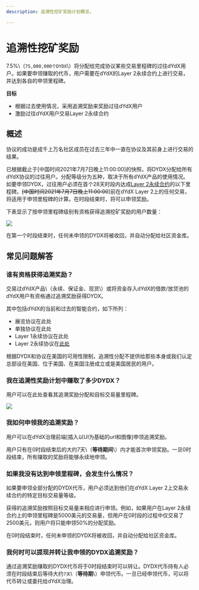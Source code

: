 ```yaml
---
description: 追溯性挖矿奖励计划概览。

---
```


# 追溯性挖矿奖励

7.5%\（`75,000,000个DYDX`\）将分配给完成协议某些交易里程碑的过往dYdX用户。如果要申领赚取的代币，用户需要在dYdX的Layer 2永续合约上进行交易，并达到各自的申领里程碑。

**目标**

* 根据过去使用情况，采用追溯奖励来奖励过往dYdX用户
* 激励过往dYdX用户交易Layer 2永续合约

## 概述

协议的成功是成千上万名社区成员在过去三年中一直在协议及其前身上进行交易的结果。

已根据截止于\[中国时间2021年7月7日晚上11:00:00\]的快照，将DYDX分配给所有dYdX协议的过往用户。分配等级分为五种，取决于所有dYdX产品的使用情况。如要申领DYDX，过往用户必须在首个28天时段内达成[Layer 2永续合约](https://trade.dydx.exchange)的以下里程碑。~~\[中国时间2021年7月7日晚上11:00:00~~\]前在dYdX Layer 2上的任何交易，将适用于申领里程碑的计算。在时段结束时，将可以申领奖励。

下表显示了按申领里程碑级别有资格获得追溯挖矿奖励的用户数量：

![](https://lh6.googleusercontent.com/iH_QWjelVjw0XNiarfQOtIDWoNXDFNesToS0W7dKnMCUM9s4cdVF4ocrO4orhtZNMEdGP7XjexAOrn-fsVpiLVaoq5NNSzS-BzhDRYcMURlJJ5klqi3VCJyPP-x5tJ-oCJpgyJ7j)

在第一个时段结束时，任何未申领的DYDX将被收回，并自动分配给社区资金库。

## **常见问题解答**

### **谁有资格获得追溯奖励？**

交易过dYdX产品\（永续、保证金、现货\）或将资金存入dYdX的借款/放贷池的dYdX用户有资格通过追溯奖励获得DYDX。

其中包括dYdX的当前和过去的智能合约，如下所列：

* 展览协议在此处
* 单独协议在此处
* Layer 1永续协议在此处
* Layer 2永续协议在[此处](https://etherscan.io/address/0xd54f502e184b6b739d7d27a6410a67dc462d69c8)

根据DYDX和协议在美国的可用性限制，追溯性分配不提供给那些本身或我们认定总部设在美国、位于美国、在美国注册成立或是美国居民的用户。

### **我在追溯性奖励计划中赚取了多少DYDX？**

用户可以在此处查看其追溯奖励分配和目标交易量里程碑。

![](https://lh5.googleusercontent.com/DiJXEw5PJe17cNPzYwIxOeiR6e0Aa6htTNuOWmJ97fS1Wp0fnMuHReDPC6K4a1UuGOiknTxedSoNs4hoyb4aSQrZlmdbVfndGQJBnUt9V81JV24PQ8JZh00WKiizDnuJ7OYJ9Czc)

### **我如何申领我的追溯奖励？**

用户可以在dYdX治理前端\[插入以UI为基础的url和图像\]申领追溯奖励。

用户只有在0时段结束后的大约7天\（**等待期间**\）内才能首次申领奖励。一旦0时段结束，所有赚取的奖励将能够永续地申领。

### 如果我没有达到申领里程碑，会发生什么情况？

如果要申领全部分配的DYDX代币，用户必须达到他们在dYdX Layer 2上交易永续合约的特定目标交易量等级。

获得的追溯奖励按照目标交易量来相应进行申领。例如，如果用户在Layer 2永续合约上的申领里程碑是5000美元的交易量，但用户在0时段的过程中仅交易了2500美元，则用户将只能申领50%的分配奖励。

在0时段结束时，任何未申领的DYDX将被收回，并自动分配给社区资金库。

### 我何时可以提现并转让我申领的DYDX追溯奖励？

通过追溯奖励赚取的DYDX代币将于0时段结束时可以转让。DYDX代币持有人必须在时段结束后等待大约`7天`\（**等待期**\）申领代币。一旦已经申领代币，可以将代币转让或委托给dYdX治理。


